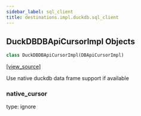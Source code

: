 ```yaml
---
sidebar_label: sql_client
title: destinations.impl.duckdb.sql_client
---
```


## DuckDBDBApiCursorImpl Objects

```python
class DuckDBDBApiCursorImpl(DBApiCursorImpl)
```

[[view_source]](https://github.com/dlt-hub/dlt/blob/9857029af018a582dd24da4070562f58bb7e9fc5/dlt/destinations/impl/duckdb/sql_client.py#L23)

Use native duckdb data frame support if available

### native\_cursor

type: ignore

